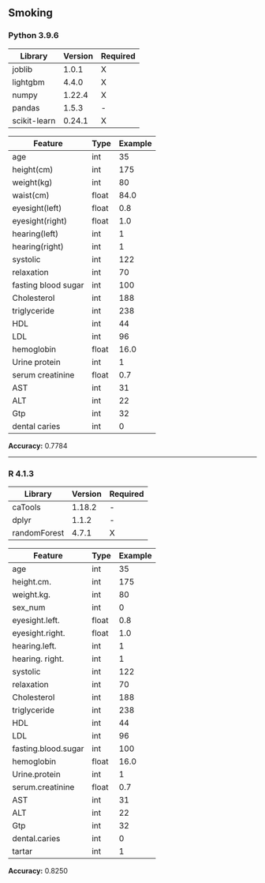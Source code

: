 ## Smoking

### Python 3.9.6

| Library      | Version | Required |
| ------------ | ------- | -------- |
| joblib       | 1.0.1   | X        |
| lightgbm     | 4.4.0   | X        |
| numpy        | 1.22.4  | X        |
| pandas       | 1.5.3   | -        |
| scikit-learn | 0.24.1  | X        |

| Feature             | Type  | Example |
| ------------------- | ----- | ------- |
| age                 | int   | 35      |
| height(cm)          | int   | 175     |
| weight(kg)          | int   | 80      |
| waist(cm)           | float | 84.0    |
| eyesight(left)      | float | 0.8     |
| eyesight(right)     | float | 1.0     |
| hearing(left)       | int   | 1       |
| hearing(right)      | int   | 1       |
| systolic            | int   | 122     |
| relaxation          | int   | 70      |
| fasting blood sugar | int   | 100     |
| Cholesterol         | int   | 188     |
| triglyceride        | int   | 238     |
| HDL                 | int   | 44      |
| LDL                 | int   | 96      |
| hemoglobin          | float | 16.0    |
| Urine protein       | int   | 1       |
| serum creatinine    | float | 0.7     |
| AST                 | int   | 31      |
| ALT                 | int   | 22      |
| Gtp                 | int   | 32      |
| dental caries       | int   | 0       |

**Accuracy:** 0.7784

---

### R 4.1.3

| Library      | Version | Required |
| ------------ | ------- | -------- |
| caTools      | 1.18.2  | -        |
| dplyr        | 1.1.2   | -        |
| randomForest | 4.7.1   | X        |

| Feature             | Type  | Example |
| ------------------- | ----- | ------- |
| age                 | int   | 35      |
| height.cm.          | int   | 175     |
| weight.kg.          | int   | 80      |
| sex_num             | int   | 0       |
| eyesight.left.      | float | 0.8     |
| eyesight.right.     | float | 1.0     |
| hearing.left.       | int   | 1       |
| hearing. right.     | int   | 1       |
| systolic            | int   | 122     |
| relaxation          | int   | 70      |
| Cholesterol         | int   | 188     |
| triglyceride        | int   | 238     |
| HDL                 | int   | 44      |
| LDL                 | int   | 96      |
| fasting.blood.sugar | int   | 100     |
| hemoglobin          | float | 16.0    |
| Urine.protein       | int   | 1       |
| serum.creatinine    | float | 0.7     |
| AST                 | int   | 31      |
| ALT                 | int   | 22      |
| Gtp                 | int   | 32      |
| dental.caries       | int   | 0       |
| tartar              | int   | 1       |

**Accuracy:** 0.8250